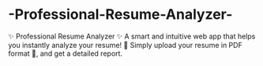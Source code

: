 # -Professional-Resume-Analyzer-
✨ Professional Resume Analyzer ✨ A smart and intuitive web app that helps you instantly analyze your resume! 🚀 Simply upload your resume in PDF format 📄, and get a detailed report.

